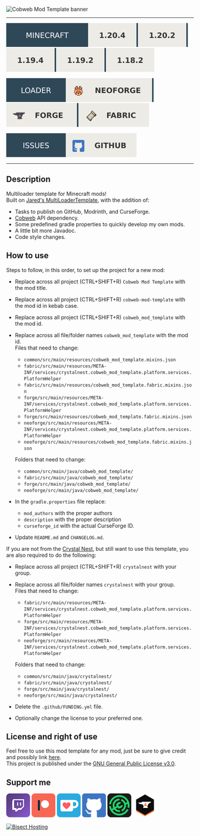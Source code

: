 ![Cobweb Mod Template banner](https://raw.githubusercontent.com/crystal-nest/mod-fancy-assets/main/cobweb-mod-template/banner.gif "Cobweb Mod Template banner")

---
![Minecraft](https://raw.githubusercontent.com/crystal-nest/mod-fancy-assets/main/minecraft/minecraft.svg)[![1.20.4](https://raw.githubusercontent.com/crystal-nest/mod-fancy-assets/main/minecraft/1-20-4.svg)](https://modrinth.com/mod/cobweb-mod-template/versions?g=1.20.4)![Separator](https://raw.githubusercontent.com/crystal-nest/mod-fancy-assets/main/separator.svg)[![1.20.2](https://raw.githubusercontent.com/crystal-nest/mod-fancy-assets/main/minecraft/1-20-2.svg)](https://modrinth.com/mod/cobweb-mod-template/versions?g=1.20.2)![Separator](https://raw.githubusercontent.com/crystal-nest/mod-fancy-assets/main/separator.svg)[![1.19.4](https://raw.githubusercontent.com/crystal-nest/mod-fancy-assets/main/minecraft/1-19-4.svg)](https://modrinth.com/mod/cobweb-mod-template/versions?g=1.19.4)![Separator](https://raw.githubusercontent.com/crystal-nest/mod-fancy-assets/main/separator.svg)[![1.19.2](https://raw.githubusercontent.com/crystal-nest/mod-fancy-assets/main/minecraft/1-19-2.svg)](https://modrinth.com/mod/cobweb-mod-template/versions?g=1.19.2)![Separator](https://raw.githubusercontent.com/crystal-nest/mod-fancy-assets/main/separator.svg)[![1.18.2](https://raw.githubusercontent.com/crystal-nest/mod-fancy-assets/main/minecraft/1-18-2.svg)](https://modrinth.com/mod/cobweb-mod-template/versions?g=1.18.2)

![Loader](https://raw.githubusercontent.com/crystal-nest/mod-fancy-assets/main/loader/loader.svg)[![NeoForge](https://raw.githubusercontent.com/crystal-nest/mod-fancy-assets/main/loader/neoforge.svg)](https://modrinth.com/mod/cobweb-mod-template/versions?l=neoforge)![Separator](https://raw.githubusercontent.com/crystal-nest/mod-fancy-assets/main/separator.svg)[![Forge](https://raw.githubusercontent.com/crystal-nest/mod-fancy-assets/main/loader/forge.svg)](https://modrinth.com/mod/cobweb-mod-template/versions?l=forge)![Separator](https://raw.githubusercontent.com/crystal-nest/mod-fancy-assets/main/separator.svg)[![Fabric](https://raw.githubusercontent.com/crystal-nest/mod-fancy-assets/main/loader/fabric.svg)](https://modrinth.com/mod/cobweb-mod-template/versions?l=fabric)

![Issues](https://raw.githubusercontent.com/crystal-nest/mod-fancy-assets/main/github/issues.svg)[![GitHub](https://raw.githubusercontent.com/crystal-nest/mod-fancy-assets/main/github/github.svg)](https://github.com/crystal-nest/cobweb-mod-template/issues)

---
## **Description**
Multiloader template for Minecraft mods!  
Built on [Jared's MultiLoaderTemplate](https://github.com/jaredlll08/MultiLoader-Template), with the addition of:

- Tasks to publish on GitHub, Modrinth, and CurseForge.
- [Cobweb](https://modrinth.com/mod/cobweb) API dependency.
- Some predefined gradle properties to quickly develop my own mods.
- A little bit more Javadoc.
- Code style changes.

## **How to use**
Steps to follow, in this order, to set up the project for a new mod:

- Replace across all project (CTRL+SHIFT+R) `Cobweb Mod Template` with the mod title.
- Replace across all project (CTRL+SHIFT+R) `cobweb-mod-template` with the mod id in kebab case.
- Replace across all project (CTRL+SHIFT+R) `cobweb_mod_template` with the mod id.
- Replace across all file/folder names `cobweb_mod_template` with the mod id.  
  Files that need to change:
  * `common/src/main/resources/cobweb_mod_template.mixins.json`
  * `fabric/src/main/resources/META-INF/services/crystalnest.cobweb_mod_template.platform.services.PlatformHelper`
  * `fabric/src/main/resources/cobweb_mod_template.fabric.mixins.json`
  * `forge/src/main/resources/META-INF/services/crystalnest.cobweb_mod_template.platform.services.PlatformHelper`
  * `forge/src/main/resources/cobweb_mod_template.fabric.mixins.json`
  * `neoforge/src/main/resources/META-INF/services/crystalnest.cobweb_mod_template.platform.services.PlatformHelper`
  * `neoforge/src/main/resources/cobweb_mod_template.fabric.mixins.json`

  Folders that need to change:
  * `common/src/main/java/cobweb_mod_template/`
  * `fabric/src/main/java/cobweb_mod_template/`
  * `forge/src/main/java/cobweb_mod_template/`
  * `neoforge/src/main/java/cobweb_mod_template/`
- In the `gradle.properties` file replace:
  * `mod_authors` with the proper authors
  * `description` with the proper description
  * `curseforge_id` with the actual CurseForge ID.
- Update `README.md` and `CHANGELOG.md`.

If you are not from the [Crystal Nest](https://github.com/crystal-nest), but still want to use this template, you are also required to do the following:

- Replace across all project (CTRL+SHIFT+R) `crystalnest` with your group.
- Replace across all file/folder names `crystalnest` with your group.  
  Files that need to change:
  * `fabric/src/main/resources/META-INF/services/crystalnest.cobweb_mod_template.platform.services.PlatformHelper`
  * `forge/src/main/resources/META-INF/services/crystalnest.cobweb_mod_template.platform.services.PlatformHelper`
  * `neoforge/src/main/resources/META-INF/services/crystalnest.cobweb_mod_template.platform.services.PlatformHelper`
  
  Folders that need to change:
  * `common/src/main/java/crystalnest/`
  * `fabric/src/main/java/crystalnest/`
  * `forge/src/main/java/crystalnest/`
  * `neoforge/src/main/java/crystalnest/`
- Delete the `.github/FUNDING.yml` file.
- Optionally change the license to your preferred one.

## **License and right of use**
Feel free to use this mod template for any mod, just be sure to give credit and possibly link [here](https://github.com/crystal-nest/cobweb-mod-template#readme).  
This project is published under the [GNU General Public License v3.0](https://github.com/crystal-nest/cobweb-mod-template/blob/master/LICENSE).

## **Support me**
[![Twitch](https://raw.githubusercontent.com/crystal-nest/mod-fancy-assets/main/twitch/twitch64.png "Twitch")](https://www.twitch.tv/crystal_spider_)
[![Patreon](https://raw.githubusercontent.com/crystal-nest/mod-fancy-assets/main/patreon/patreon64.png "Patreon")](https://www.patreon.com/crystalspider)
[![Ko-fi](https://raw.githubusercontent.com/crystal-nest/mod-fancy-assets/main/kofi/kofi64.png "Ko-fi")](https://ko-fi.com/crystalspider)
[![GitHub](https://raw.githubusercontent.com/crystal-nest/mod-fancy-assets/main/github/github64.png "My other projects")](https://github.com/crystal-nest)
[![Modrinth](https://raw.githubusercontent.com/crystal-nest/mod-fancy-assets/main/modrinth/modrinth64.png "Modrinth")](https://modrinth.com/user/CrystalSpider)
[![Curseforge](https://raw.githubusercontent.com/crystal-nest/mod-fancy-assets/main/curseforge/curseforge64.png "Curseforge")](https://www.curseforge.com/members/crystal_spider_/projects)

[![Bisect Hosting](https://www.bisecthosting.com/partners/custom-banners/d559b544-474c-4109-b861-1b2e6ca6026a.webp "Bisect Hosting")](https://bisecthosting.com/crystalspider)
